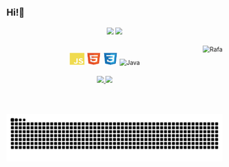 <h2> Hi!👋 </h2>

###

<div align="center">
  <img height="150em" src="https://github-readme-stats.vercel.app/api?username=rafaelavi&show_icons=false&theme=dark&include_all_commits=true&count_private=true"/>
  <img height="150em" src="https://github-readme-stats.vercel.app/api/top-langs/?username=rafaelavi&layout=compact&langs_count=7&theme=dark"/>
</div>

###

 <img align="right" height="160" alt="Rafa" src="https://media.giphy.com/media/3oKIPnAiaMCws8nOsE/giphy.gif">

###

 <div style="display: inline_block" align="center"><br>
   <img alt="Js" height="28" width="35" src="https://raw.githubusercontent.com/devicons/devicon/master/icons/javascript/javascript-plain.svg">
   <img alt="HTML" height="28" width="35" src="https://raw.githubusercontent.com/devicons/devicon/master/icons/html5/html5-original.svg">
   <img alt="CSS" height="28" width="35" src="https://raw.githubusercontent.com/devicons/devicon/master/icons/css3/css3-original.svg">
   <img alt="Java" height="28" width="35" src="https://cdn.jsdelivr.net/gh/devicons/devicon/icons/java/java-original.svg">
</div>
  
 ###
  
 <div align="center">
   <a href="https://www.instagram.com/raafaelav/" target="_blank">
       <img src="https://img.shields.io/badge/-Instagram-%23E4405F?style=for-the-badge&logo=instagram&logoColor=white" target="_blank">
   </a>
   <a href="https://www.linkedin.com/in/rafaela-vieira-13b9a0207/" target="_blank">
       <img src="https://img.shields.io/badge/-LinkedIn-%230077B5?style=for-the-badge&logo=linkedin&logoColor=white" target="_blank">
   </a>
   
   ![Snake animation](https://github.com/rafaelavi/rafaelavi/blob/output/github-contribution-grid-snake.svg)
   
 </div>

###
